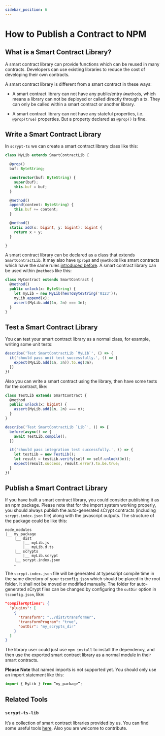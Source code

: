 ```yaml
---
sidebar_position: 6
---
```



# How to Publish a Contract to NPM

## What is a Smart Contract Library?

A smart contract library can provide functions which can be reused in many contracts. Developers can use existing libraries to reduce the cost of developing their own contracts.

A smart contract library is different from a smart contract in these ways:

* A smart contract library can not have any public/entry `@method`s, which means a library can not be deployed or called directly through a tx. They can only be called within a smart contract or another library.

* A smart contract library can not have any stateful properties, i.e. `@prop(true)` properties. But a property declared as `@prop()` is fine.

## Write a Smart Contract Library

In `scrypt-ts` we can create a smart contract library class like this:

```ts
class MyLib extends SmartContractLib {

  @prop()
  buf: ByteString;

  constructor(buf: ByteString) {
    super(buf);
    this.buf = buf;
  }

  @method()
  append(content: ByteString) {
    this.buf += content;
  }

  @method()
  static add(x: bigint, y: bigint): bigint {
    return x + y;
  }

}
```

A smart contract library can be declared as a  class that extends `SmartContractLib`. It may also have `@prop`s and `@method`s like smart contracts which have the same rules [introduced before](./how-to-write-a-contract.md). A smart contract library can be used within `@method`s like this:

```ts
class MyContract extends SmartContract {
  @method()
  public unlock(x: ByteString) {
    let myLib = new MyLib(hexToByteString('0123'));
    myLib.append(x);
    assert(MyLib.add(1n, 2n) === 3n);
  }
}
```

## Test a Smart Contract Library

You can test your smart contract library as a normal class, for example, writing some unit tests:

```ts
describe('Test SmartContractLib `MyLib`', () => {
  it('should pass unit test successfully.', () => {
    expect(MyLib.add(1n, 2n)).to.eq(3n);
  })
})
```

Also you can write a smart contract using the library, then have some tests for the contract, like:

```ts
class TestLib extends SmartContract {
  @method
  public unlock(x: bigint) {
    assert(MyLib.add(1n, 2n) === x);
  }
}

describe('Test SmartContractLib `Lib`', () => {
  before(async() => {
    await TestLib.compile();
  })

  it('should pass integration test successfully.', () => {
    let testLib = new TestLib();
    let result = testLib.verify(self => self.unlock(3n));
    expect(result.success, result.error).to.be.true;
  }
})

```

## Publish a Smart Contract Library

If you have built a smart contract library, you could consider publishing it as an npm package. Please note that for the import system working properly, you should always publish the auto-generated sCrypt contracts (including `scrypt.index.json` file) along with the javascript outputs. The structure of the package could be like this:

```
node_modules
|__ my_package
    |__ dist
        |__ myLib.js
        |__ myLib.d.ts
    |__ scrypts
        |__ myLib.scrypt
    |__ scrypt.index.json
    …
```

The `scrypt.index.json` file will be generated at typescript compile time in the same directory of your `tsconfig.json` which should be placed in the root folder. It shall not be moved or modified manually. The folder for auto-generated sCrypt files can be changed by configuring the `outDir` option in `tsconfig.json`, like:

```json
"compilerOptions": {
  "plugins": [
    {
      "transform": "../dist/transformer",
      "transformProgram": "true",
      "outDir": "my_scrypts_dir"
    }
  ]
}
```

The library user could just use `npm install` to install the dependency, and then use the exported smart contract library as a normal module in their smart contracts.

**Please Note** that named imports is not supported yet. You should only use an import statement like this:
```ts
import { MyLib } from “my_package”;
```


## Related Tools

### `scrypt-ts-lib`

It’s a collection of smart contract libraries provided by us. You can find some useful tools [here](https://github.com/sCrypt-Inc/scrypt-ts-lib). Also you are welcome to contribute.
